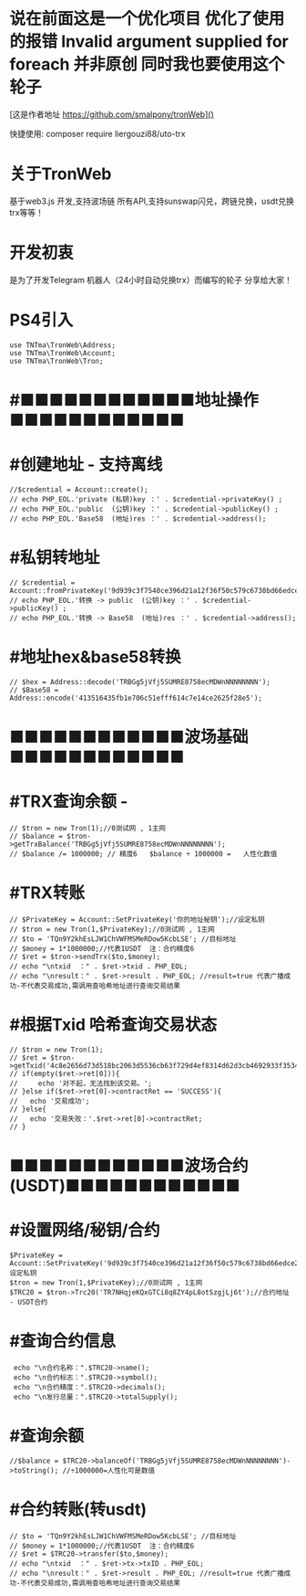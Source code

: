 # 说在前面这是一个优化项目 优化了使用的报错 Invalid argument supplied for foreach 并非原创 同时我也要使用这个轮子

[这是作者地址 https://github.com/smalpony/tronWeb]()

快捷使用:  composer require liergouzi88/uto-trx

# 关于TronWeb
基于web3.js 开发,支持波场链 所有API,支持sunswap闪兑，跨链兑换，usdt兑换trx等等！

# 开发初衷
是为了开发Telegram 机器人（24小时自动兑换trx）而编写的轮子 分享给大家！
 
# PS4引入
	use TNTma\TronWeb\Address;
	use TNTma\TronWeb\Account;
	use TNTma\TronWeb\Tron;



# #■■■■■■■■■■■■地址操作■■■■■■■■■■■■ 

# #创建地址 - 支持离线
	//$credential = Account::create();  
	// echo PHP_EOL.'private (私钥)key ：' . $credential->privateKey() ; 
	// echo PHP_EOL.'public  (公钥)key ：' . $credential->publicKey() ; 
	// echo PHP_EOL.'Base58  (地址)res ：' . $credential->address();

# #私钥转地址
	// $credential = Account::fromPrivateKey('9d939c3f7540ce396d21a12f36f50c579c6738bd66edce2718c378216e8044d3');
	// echo PHP_EOL.'转换 -> public  (公钥)key ：' . $credential->publicKey() ; 
	// echo PHP_EOL.'转换 -> Base58  (地址)res ：' . $credential->address();


# #地址hex&base58转换
	// $hex = Address::decode('TRBGg5jVfj5SUMRE8758ecMDWnNNNNNNNN');
	// $Base58 = Address::encode('413516435fb1e706c51efff614c7e14ce2625f28e5'); 




# ■■■■■■■■■■■■波场基础■■■■■■■■■■■■ 

# #TRX查询余额 -  
	// $tron = new Tron(1);//0测试网 , 1主网
	// $balance = $tron->getTrxBalance('TRBGg5jVfj5SUMRE8758ecMDWnNNNNNNNN');  
	// $balance /= 1000000; // 精度6   $balance ÷ 1000000 =   人性化数值



# #TRX转账
	// $PrivateKey = Account::SetPrivateKey('你的地址秘钥');//设定私钥 
	// $tron = new Tron(1,$PrivateKey);//0测试网 , 1主网 
	// $to = 'TQn9Y2khEsLJW1ChVWFMSMeRDow5KcbLSE'; //目标地址
	// $money = 1*1000000;//代表1USDT  注：合约精度6  
	// $ret = $tron->sendTrx($to,$money);  
	// echo "\ntxid  ：" . $ret->txid . PHP_EOL;
	// echo "\nresult：" . $ret->result . PHP_EOL; //result=true 代表广播成功-不代表交易成功,需调用查哈希地址进行查询交易结果


# #根据Txid 哈希查询交易状态
	// $tron = new Tron(1);
	// $ret = $tron->getTxid('4c8e2656d73d518bc2063d5536cb63f729d4ef8314d62d3cb4692933f3534ab3'); 
	// if(empty($ret->ret[0])){
	//     echo '对不起，无法找到该交易。';  
	// }else if($ret->ret[0]->contractRet == 'SUCCESS'){
	//   echo '交易成功'; 
	// }else{
	//   echo '交易失败：'.$ret->ret[0]->contractRet;  
	// }



# ■■■■■■■■■■■■波场合约(USDT)■■■■■■■■■■■■ 

# #设置网络/秘钥/合约
	$PrivateKey = Account::SetPrivateKey('9d939c3f7540ce396d21a12f36f50c579c6738bd66edce2718c378216e8044d3');//设定私钥 
	$tron = new Tron(1,$PrivateKey);//0测试网 , 1主网
	$TRC20 = $tron->Trc20('TR7NHqjeKQxGTCi8q8ZY4pL8otSzgjLj6t');//合约地址 - USDT合约


# #查询合约信息
	 echo "\n合约名称：".$TRC20->name();
	 echo "\n合约标志：".$TRC20->symbol();
	 echo "\n合约精度：".$TRC20->decimals();
	 echo "\n发行总量：".$TRC20->totalSupply();



# #查询余额
	//$balance = $TRC20->balanceOf('TRBGg5jVfj5SUMRE8758ecMDWnNNNNNNNN')->toString(); //÷1000000=人性化可是数值



# #合约转账(转usdt)
	// $to = 'TQn9Y2khEsLJW1ChVWFMSMeRDow5KcbLSE'; //目标地址
	// $money = 1*1000000;//代表1USDT  注：合约精度6  
	// $ret = $TRC20->transfer($to,$money);
	// echo "\ntxid  ：" . $ret->tx->txID . PHP_EOL;
	// echo "\nresult：" . $ret->result . PHP_EOL; //result=true 代表广播成功-不代表交易成功,需调用查哈希地址进行查询交易结果
	
	